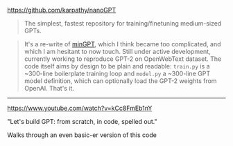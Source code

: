 https://github.com/karpathy/nanoGPT

> The simplest, fastest repository for training/finetuning medium-sized GPTs.

> It's a re-write of [minGPT](https://github.com/karpathy/minGPT), which I think became too complicated, and which I am hesitant to now touch. Still under active development, currently working to reproduce GPT-2 on OpenWebText dataset. The code itself aims by design to be plain and readable: `train.py` is a ~300-line boilerplate training loop and `model.py` a ~300-line GPT model definition, which can optionally load the GPT-2 weights from OpenAI. That's it.

----

https://www.youtube.com/watch?v=kCc8FmEb1nY

"Let's build GPT: from scratch, in code, spelled out."

Walks through an even basic-er version of this code